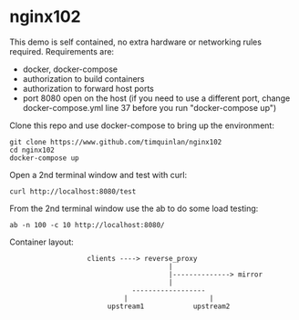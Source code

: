 # nginx102

This demo is self contained, no extra hardware or networking rules required. Requirements are:
* docker, docker-compose
* authorization to build containers
* authorization to forward host ports
* port 8080 open on the host (if you need to use a different port, change docker-compose.yml line 37 before you run "docker-compose up")

Clone this repo and use docker-compose to bring up the environment:

    git clone https://www.github.com/timquinlan/nginx102
    cd nginx102
    docker-compose up

Open a 2nd terminal window and test with curl:

    curl http://localhost:8080/test

From the 2nd terminal window use the ab to do some load testing:

    ab -n 100 -c 10 http://localhost:8080/

Container layout:
                                                              
                       clients ----> reverse_proxy 
                                           |
                                           |--------------> mirror
                                           |                  
                                  ------------------
                                |                    |
                            upstream1            upstream2
